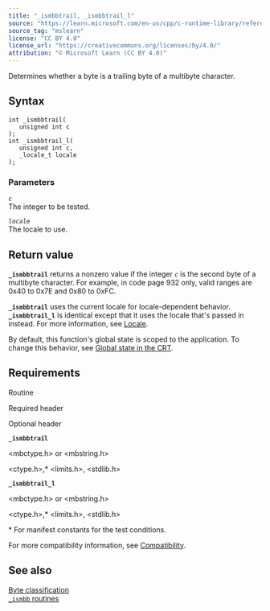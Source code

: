 ```yaml
---
title: "_ismbbtrail, _ismbbtrail_l"
source: "https://learn.microsoft.com/en-us/cpp/c-runtime-library/reference/ismbbtrail-ismbbtrail-l?view=msvc-170"
source_tag: "mslearn"
license: "CC BY 4.0"
license_url: "https://creativecommons.org/licenses/by/4.0/"
attribution: "© Microsoft Learn (CC BY 4.0)"
---
```

Determines whether a byte is a trailing byte of a multibyte character.

## Syntax

```
int _ismbbtrail(
   unsigned int c
);
int _ismbbtrail_l(
   unsigned int c,
   _locale_t locale
);
```

### Parameters

_`c`_  
The integer to be tested.

_`locale`_  
The locale to use.

## Return value

**`_ismbbtrail`** returns a nonzero value if the integer _`c`_ is the second byte of a multibyte character. For example, in code page 932 only, valid ranges are 0x40 to 0x7E and 0x80 to 0xFC.

**`_ismbbtrail`** uses the current locale for locale-dependent behavior. **`_ismbbtrail_l`** is identical except that it uses the locale that's passed in instead. For more information, see [Locale](https://learn.microsoft.com/en-us/cpp/c-runtime-library/locale?view=msvc-170).

By default, this function's global state is scoped to the application. To change this behavior, see [Global state in the CRT](https://learn.microsoft.com/en-us/cpp/c-runtime-library/global-state?view=msvc-170).

## Requirements

Routine

Required header

Optional header

**`_ismbbtrail`**

<mbctype.h> or <mbstring.h>

<ctype.h>,\* <limits.h>, <stdlib.h>

**`_ismbbtrail_l`**

<mbctype.h> or <mbstring.h>

<ctype.h>,\* <limits.h>, <stdlib.h>

\* For manifest constants for the test conditions.

For more compatibility information, see [Compatibility](https://learn.microsoft.com/en-us/cpp/c-runtime-library/compatibility?view=msvc-170).

## See also

[Byte classification](https://learn.microsoft.com/en-us/cpp/c-runtime-library/byte-classification?view=msvc-170)  
[`_ismbb` routines](https://learn.microsoft.com/en-us/cpp/c-runtime-library/ismbb-routines?view=msvc-170)